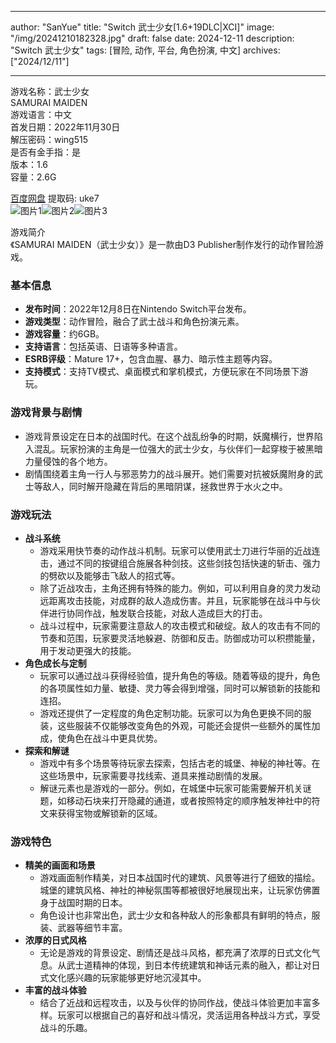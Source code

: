 
---
author: "SanYue"
title: "Switch 武士少女[1.6+19DLC|XCI]"
image: "/img/20241210182328.jpg"
draft: false
date: 2024-12-11
description: "Switch 武士少女"
tags: [冒险, 动作, 平台, 角色扮演, 中文]
archives: ["2024/12/11"]

---

游戏名称：武士少女   
SAMURAI MAIDEN    
游戏语言：中文  
首发日期：2022年11月30日  
解压密码：wing515  
是否有金手指：是  
版本：1.6   
容量：2.6G

[百度网盘](https://pan.baidu.com/s/1hLBrSbx-Hw2uH93-QI-X_Q) 提取码: uke7  
![图片1](/img/309ea1.jpg)![图片2](/img/a74e68.jpg)![图片3](/img/13eacd.jpg)  

游戏简介  
《SAMURAI MAIDEN（武士少女）》是一款由D3 Publisher制作发行的动作冒险游戏。

### 基本信息
- **发布时间**：2022年12月8日在Nintendo Switch平台发布。
- **游戏类型**：动作冒险，融合了武士战斗和角色扮演元素。
- **游戏容量**：约6GB。
- **支持语言**：包括英语、日语等多种语言。
- **ESRB评级**：Mature 17+，包含血腥、暴力、暗示性主题等内容。
- **支持模式**：支持TV模式、桌面模式和掌机模式，方便玩家在不同场景下游玩。

### 游戏背景与剧情
- 游戏背景设定在日本的战国时代。在这个战乱纷争的时期，妖魔横行，世界陷入混乱。玩家扮演的主角是一位强大的武士少女，与伙伴们一起穿梭于被黑暗力量侵蚀的各个地方。
- 剧情围绕着主角一行人与邪恶势力的战斗展开。她们需要对抗被妖魔附身的武士等敌人，同时解开隐藏在背后的黑暗阴谋，拯救世界于水火之中。

### 游戏玩法
- **战斗系统**
    - 游戏采用快节奏的动作战斗机制。玩家可以使用武士刀进行华丽的近战连击，通过不同的按键组合施展各种剑技。这些剑技包括快速的斩击、强力的劈砍以及能够击飞敌人的招式等。
    - 除了近战攻击，主角还拥有特殊的能力。例如，可以利用自身的灵力发动远距离攻击技能，对成群的敌人造成伤害。并且，玩家能够在战斗中与伙伴进行协同作战，触发联合技能，对敌人造成巨大的打击。
    - 战斗过程中，玩家需要注意敌人的攻击模式和破绽。敌人的攻击有不同的节奏和范围，玩家要灵活地躲避、防御和反击。防御成功可以积攒能量，用于发动更强大的技能。
- **角色成长与定制**
    - 玩家可以通过战斗获得经验值，提升角色的等级。随着等级的提升，角色的各项属性如力量、敏捷、灵力等会得到增强，同时可以解锁新的技能和连招。
    - 游戏还提供了一定程度的角色定制功能。玩家可以为角色更换不同的服装，这些服装不仅能够改变角色的外观，可能还会提供一些额外的属性加成，使角色在战斗中更具优势。
- **探索和解谜**
    - 游戏中有多个场景等待玩家去探索，包括古老的城堡、神秘的神社等。在这些场景中，玩家需要寻找线索、道具来推动剧情的发展。
    - 解谜元素也是游戏的一部分。例如，在城堡中玩家可能需要解开机关谜题，如移动石块来打开隐藏的通道，或者按照特定的顺序触发神社中的符文来获得宝物或解锁新的区域。

### 游戏特色
- **精美的画面和场景**
    - 游戏画面制作精美，对日本战国时代的建筑、风景等进行了细致的描绘。城堡的建筑风格、神社的神秘氛围等都被很好地展现出来，让玩家仿佛置身于战国时期的日本。
    - 角色设计也非常出色，武士少女和各种敌人的形象都具有鲜明的特点，服装、武器等细节丰富。
- **浓厚的日式风格**
    - 无论是游戏的背景设定、剧情还是战斗风格，都充满了浓厚的日式文化气息。从武士道精神的体现，到日本传统建筑和神话元素的融入，都让对日式文化感兴趣的玩家能够更好地沉浸其中。
- **丰富的战斗体验**
    - 结合了近战和远程攻击，以及与伙伴的协同作战，使战斗体验更加丰富多样。玩家可以根据自己的喜好和战斗情况，灵活运用各种战斗方式，享受战斗的乐趣。
